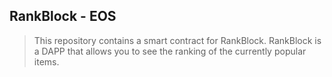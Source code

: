 ## RankBlock - EOS

> This repository contains a smart contract for RankBlock.
RankBlock is a DAPP that allows you to see the ranking of the currently popular items.
